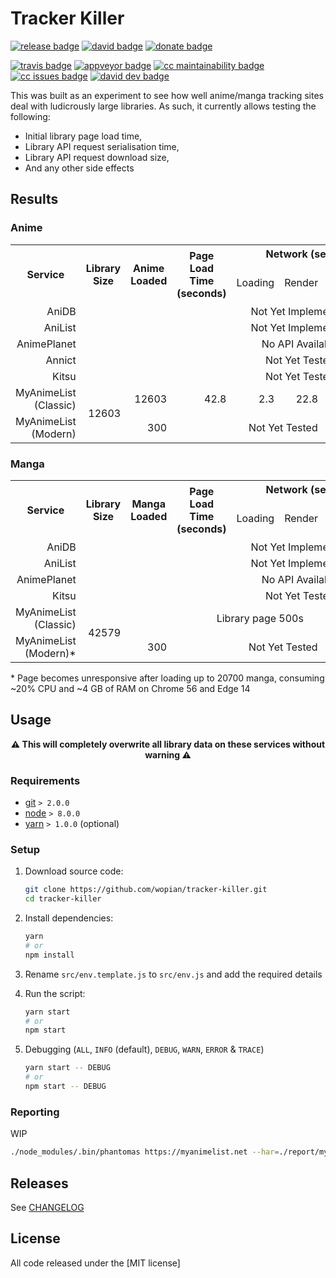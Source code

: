 # Tracker Killer

[![release badge]][release]
[![david badge]][david]
[![donate badge]][donate]

[![travis badge]][travis]
[![appveyor badge]][appveyor]
[![cc maintainability badge]][cc maintainability]
[![cc issues badge]][cc issues]
[![david dev badge]][david dev]

This was built as an experiment to see how well anime/manga tracking sites deal with ludicrously
large libraries. As such, it currently allows testing the following:
- Initial library page load time,
- Library API request serialisation time,
- Library API request download size,
- And any other side effects

## Results

### Anime

<table>
  <tr>
    <th rowspan="2">Service</th>
    <th rowspan="2">Library Size</th>
    <th rowspan="2">Anime Loaded</th>
    <th rowspan="2">Page Load Time (seconds)</th>
    <th colspan="4">Network (seconds)</th>
    <th colspan="3">API</th>
  </tr>
  <tr>
    <td>Loading</td>
    <td>Render</td>
    <td>Script</td>
    <td>Paint</td>
    <td>Response Time (seconds)</td>
    <td>Size (MB)</td>
    <td>Type</td>
  </tr>
  <tr align="right">
    <td>AniDB</td>
    <td colspan="10" align="center">Not Yet Implemented</td>
  </tr>
  <tr align="right">
    <td>AniList</td>
    <td colspan="10" align="center">Not Yet Implemented</td>
  </tr>
  <tr align="right">
    <td>AnimePlanet</td>
    <td colspan="10" align="center">No API Available</td>
  </tr>
  <tr align="right">
    <td>Annict</td>
    <td colspan="10" align="center">Not Yet Tested</td>
  </tr>
  <tr align="right">
    <td>Kitsu</td>
    <td colspan="10" align="center">Not Yet Tested</td>
  </tr>
  <tr align="right">
    <td>MyAnimeList (Classic)</td>
    <td rowspan="2">12603</td>
    <td>12603</td>
    <td>42.8</td>
    <td>2.3</td>
    <td>22.8</td>
    <td>11.2</td>
    <td>0.7</td>
    <td rowspan="2">5.2</td>
    <td rowspan="2">10.1</td>
    <td rowspan="2">XML</td>
  </tr>
  <tr align="right">
    <td>MyAnimeList (Modern)</td>
    <td>300</td>
    <td colspan="5" align="center">Not Yet Tested</td>
  </tr>
</table>

### Manga

<table>
  <tr>
    <th rowspan="2">Service</th>
    <th rowspan="2">Library Size</th>
    <th rowspan="2">Manga Loaded</th>
    <th rowspan="2">Page Load Time (seconds)</th>
    <th colspan="4">Network (seconds)</th>
    <th colspan="3">API</th>
  </tr>
  <tr>
    <td>Loading</td>
    <td>Render</td>
    <td>Script</td>
    <td>Paint</td>
    <td>Response Time (seconds)</td>
    <td>Size (MB)</td>
    <td>Type</td>
  </tr>
  <tr align="right">
    <td>AniDB</td>
    <td colspan="10" align="center">Not Yet Implemented</td>
  </tr>
  <tr align="right">
    <td>AniList</td>
    <td colspan="10" align="center">Not Yet Implemented</td>
  </tr>
  <tr align="right">
    <td>AnimePlanet</td>
    <td colspan="10" align="center">No API Available</td>
  </tr>
  <tr align="right">
    <td>Kitsu</td>
    <td colspan="10" align="center">Not Yet Tested</td>
  </tr>
  <tr align="right">
    <td>MyAnimeList (Classic)</td>
    <td rowspan="2">42579</td>
    <td colspan="6" align="center">Library page 500s</td>
    <td rowspan="2" colspan="2" align="center">API 500s</td>
    <td rowspan="2">XML</td>
  </tr>
  <tr align="right">
    <td>MyAnimeList (Modern)*</td>
    <td>300</td>
    <td colspan="5" align="center">Not Yet Tested</td>
  </tr>
</table>

\* Page becomes unresponsive after loading up to 20700 manga, consuming ~20%
CPU and ~4 GB of RAM on Chrome 56 and Edge 14

## Usage

<strong><p align="center">⚠️️ This will completely overwrite all library data on
these services without warning ⚠️️</p></strong>

### Requirements

- [git] `> 2.0.0`
- [node] `> 8.0.0`
- [yarn] `> 1.0.0` (optional)

### Setup

1. Download source code:

    ```bash
    git clone https://github.com/wopian/tracker-killer.git
    cd tracker-killer
    ```

1. Install dependencies:

    ```bash
    yarn
    # or
    npm install
    ```

1. Rename `src/env.template.js` to `src/env.js` and add the required details

1. Run the script:

    ```bash
    yarn start
    # or
    npm start
    ```

1. Debugging (`ALL`, `INFO` (default), `DEBUG`, `WARN`, `ERROR` & `TRACE`)

    ```bash
    yarn start -- DEBUG
    # or
    npm start -- DEBUG
    ```

### Reporting

WIP

```bash
./node_modules/.bin/phantomas https://myanimelist.net --har=./report/myanimelist/har --film-strip --film-strip=./report/myanimelist/.filmstrip --film-strip-prefix=''
```

## Releases

See [CHANGELOG]

## License

All code released under the [MIT license]

[git]:https://git-scm.com
[node]:https://nodejs.org
[yarn]:https://yarnpkg.com

[CHANGELOG]:CHANGELOG.md
[MIT]:LICENSE.md

[release]:https://github.com/wopian/tracker-killer/releases
[release badge]:https://img.shields.io/github/release/wopian/tracker-killer.svg?style=flat-square

[david]:https://david-dm.org/wopian/tracker-killer
[david badge]:https://img.shields.io/david/wopian/tracker-killer.svg?style=flat-square
[david dev]:https://david-dm.org/wopian/tracker-killer?type=dev
[david dev badge]:https://img.shields.io/david/dev/wopian/tracker-killer.svg?style=flat-square

[travis]:https://travis-ci.org/wopian/tracker-killer
[travis badge]:https://img.shields.io/travis/wopian/tracker-killer/master.svg?style=flat-square&label=linux%20%26%20macOS

[appveyor]:https://ci.appveyor.com/project/wopian/tracker-killer
[appveyor badge]:https://img.shields.io/appveyor/ci/wopian/tracker-killer/master.svg?style=flat-square&label=windows

[cc maintainability]:https://codeclimate.com/github/wopian/tracker-killer
[cc maintainability badge]:https://img.shields.io/codeclimate/maintainability/wopian/tracker-killer.svg?style=flat-square
[cc issues]:https://codeclimate.com/github/wopian/tracker-killer/issues
[cc issues badge]:https://img.shields.io/codeclimate/issues/github/wopian/tracker-killer.svg?style=flat-square

[donate]:https://www.paypal.me/wopian
[donate badge]:https://img.shields.io/badge/£-donate-ff69b4.svg?style=flat-square
